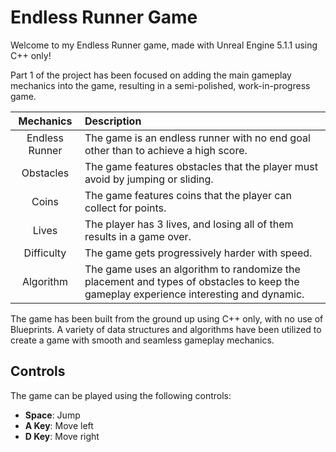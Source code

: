 # Endless Runner Game

Welcome to my Endless Runner game, made with Unreal Engine 5.1.1 using C++ only! 

Part 1 of the project has been focused on adding the main gameplay mechanics into the game, resulting in a semi-polished, work-in-progress game. 

| **Mechanics** | **Description** |
| :---: | :--- |
| Endless Runner | The game is an endless runner with no end goal other than to achieve a high score. |
| Obstacles | The game features obstacles that the player must avoid by jumping or sliding. |
| Coins | The game features coins that the player can collect for points. |
| Lives | The player has 3 lives, and losing all of them results in a game over. |
| Difficulty | The game gets progressively harder with speed. |
| Algorithm | The game uses an algorithm to randomize the placement and types of obstacles to keep the gameplay experience interesting and dynamic. |

The game has been built from the ground up using C++ only, with no use of Blueprints. A variety of data structures and algorithms have been utilized to create a game with smooth and seamless gameplay mechanics.

## Controls

The game can be played using the following controls:

- **Space**: Jump
- **A Key**: Move left
- **D Key**: Move right
